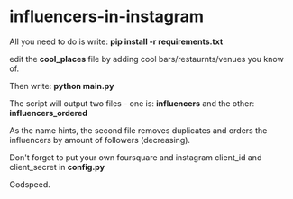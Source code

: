 # influencers-in-instagram

All you need to do is write:
<b>pip install -r requirements.txt</b>

edit the <b>cool_places</b> file by adding cool bars/restaurnts/venues you know of.

Then write:
<b>python main.py</b>

The script will output two files -
one is: <b>influencers</b>
and the other: <b>influencers_ordered</b>

As the name hints, the second file removes duplicates and orders the influencers by amount of followers (decreasing).

Don't forget to put your own foursquare and instagram client_id and client_secret in <b>config.py</b>

Godspeed.
